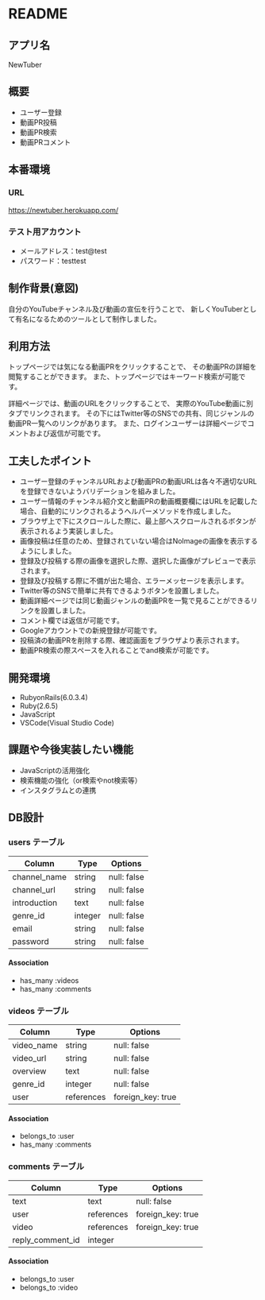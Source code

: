 # README

## アプリ名

NewTuber

## 概要

- ユーザー登録
- 動画PR投稿
- 動画PR検索
- 動画PRコメント

## 本番環境

### URL

https://newtuber.herokuapp.com/

### テスト用アカウント

- メールアドレス：test@test
- パスワード：testtest

## 制作背景(意図)

自分のYouTubeチャンネル及び動画の宣伝を行うことで、
新しくYouTuberとして有名になるためのツールとして制作しました。

## 利用方法

トップページでは気になる動画PRをクリックすることで、
その動画PRの詳細を閲覧することができます。
また、トップページではキーワード検索が可能です。

詳細ページでは、動画のURLをクリックすることで、
実際のYouTube動画に別タブでリンクされます。
その下にはTwitter等のSNSでの共有、同じジャンルの動画PR一覧へのリンクがあります。
また、ログインユーザーは詳細ページでコメントおよび返信が可能です。

## 工夫したポイント

- ユーザー登録のチャンネルURLおよび動画PRの動画URLは各々不適切なURLを登録できないようバリデーションを組みました。
- ユーザー情報のチャンネル紹介文と動画PRの動画概要欄にはURLを記載した場合、自動的にリンクされるようヘルパーメソッドを作成しました。
- ブラウザ上で下にスクロールした際に、最上部へスクロールされるボタンが表示されるよう実装しました。
- 画像投稿は任意のため、登録されていない場合はNoImageの画像を表示するようにしました。
- 登録及び投稿する際の画像を選択した際、選択した画像がプレビューで表示されます。
- 登録及び投稿する際に不備が出た場合、エラーメッセージを表示します。
- Twitter等のSNSで簡単に共有できるようボタンを設置しました。
- 動画詳細ページでは同じ動画ジャンルの動画PRを一覧で見ることができるリンクを設置しました。
- コメント欄では返信が可能です。
- Googleアカウントでの新規登録が可能です。
- 投稿済の動画PRを削除する際、確認画面をブラウザより表示されます。
- 動画PR検索の際スペースを入れることでand検索が可能です。

## 開発環境

- RubyonRails(6.0.3.4)
- Ruby(2.6.5)
- JavaScript
- VSCode(Visual Studio Code)

## 課題や今後実装したい機能

- JavaScriptの活用強化
- 検索機能の強化（or検索やnot検索等）
- インスタグラムとの連携

## DB設計

### users テーブル

| Column       | Type    | Options     |
| ------------ | ------- | ----------- |
| channel_name | string  | null: false |
| channel_url  | string  | null: false |
| introduction | text    | null: false |
| genre_id     | integer | null: false |
| email        | string  | null: false |
| password     | string  | null: false |

#### Association

- has_many :videos
- has_many :comments

### videos テーブル

| Column       | Type       | Options           |
| ------------ | ---------- | ----------------- |
| video_name   | string     | null: false       |
| video_url    | string     | null: false       |
| overview     | text       | null: false       |
| genre_id     | integer    | null: false       |
| user         | references | foreign_key: true |

#### Association

- belongs_to :user
- has_many :comments

### comments テーブル

| Column           | Type       | Options           |
| ---------------- | ---------- | ----------------- |
| text             | text       | null: false       |
| user             | references | foreign_key: true |
| video            | references | foreign_key: true |
| reply_comment_id | integer    |                   |

#### Association

- belongs_to :user
- belongs_to :video
